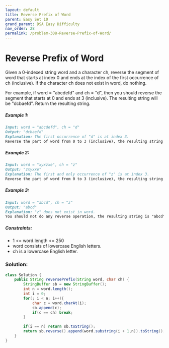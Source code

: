 ```yaml
---
layout: default
title: Reverse Prefix of Word
parent: Easy Set 10
grand_parent: DSA Easy Difficulty
nav_order: 28
permalink: /problem-308-Reverse-Prefix-of-Word/
---
```

# Reverse Prefix of Word

Given a 0-indexed string word and a character ch, reverse the segment of word that starts at index 0 and ends at the index of the first occurrence of ch (inclusive). If the character ch does not exist in word, do nothing.

For example, if word = "abcdefd" and ch = "d", then you should reverse the segment that starts at 0 and ends at 3 (inclusive). The resulting string will be "dcbaefd".
Return the resulting string.

##### Example 1:
```markdown
Input: word = "abcdefd", ch = "d"
Output: "dcbaefd"
Explanation: The first occurrence of "d" is at index 3.
Reverse the part of word from 0 to 3 (inclusive), the resulting string is "dcbaefd".
```
##### Example 2:
```markdown
Input: word = "xyxzxe", ch = "z"
Output: "zxyxxe"
Explanation: The first and only occurrence of "z" is at index 3.
Reverse the part of word from 0 to 3 (inclusive), the resulting string is "zxyxxe".
```
##### Example 3:
```markdown
Input: word = "abcd", ch = "z"
Output: "abcd"
Explanation: "z" does not exist in word.
You should not do any reverse operation, the resulting string is "abcd".
```
##### Constraints:
* 1 <= word.length <= 250
* word consists of lowercase English letters.
* ch is a lowercase English letter.

### Solution:
```java
class Solution {
    public String reversePrefix(String word, char ch) {
        StringBuffer sb = new StringBuffer();
        int n = word.length();
        int i = 0;
        for(; i < n; i++){
            char c = word.charAt(i);
            sb.append(c);
            if(c == ch) break;
        }
        
        if(i == n) return sb.toString();
        return sb.reverse().append(word.substring(i + 1,n)).toString();
    }
}
```